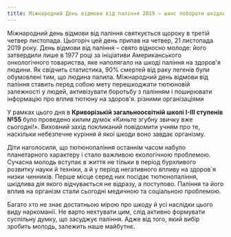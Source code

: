 ```yaml
---
title: Міжнародний День відмови від паління 2019 – шанс побороти шкідливу звичку
---
```


Міжнародний день відмови від паління святкується щороку в третій четвер листопада. Цьогоріч цей день припав на четвер, 21 листопада 2019 року. День відмови від паління – свято відносно молоде: його затвердили лише в 1977 році за ініціативи Американського онкологічного товариства, яке наполягало на шкоді паління на здоров'я людини. Як свідчить статистика, 90% смертей від раку легенів були обумовлені тим, що людина палила. Міжнародний день відмови від паління ставить перед собою мету перешкоджати тютюновій залежності у людей, активізувати боротьбу з палінням і поширювати інформацію про вплив тютюну на здоров'я. різними організаціями

У рамках цього дня в **Криворізькій загальноосвітній школі І-ІІІ ступенів №55** було проведено килим думок «Киньте згубну звичку вже сьогодні!». Виховний захід покликаний повідомити учням про те, наскільки небезпечне куріння й якої шкоди воно завдає організму.

Діти наголосили, що тютюнопаління останнім часом набуло планетарного характеру і стало важливою екологічною проблемою. Сучасна молодь вступає в життя не тільки в період бурхливого розвитку науки й техніки, а й у період негативного впливу на здоров`я низки чинників. Перше місце серед них посідає тютюнопаління, шкідлива дія якого відчувається не відразу, а поступово. Паління та його вплив на організм стали сьогодні медичною та соціальною проблемою.

Багато хто не знає достатньою мірою про шкоду й усі наслідки цього виду наркоманії. Не варто нехтувати цим, слід активно формувати суспільну думку, що засуджує паління. Адже від того, який вибір зробить молодь, залежить наше майбутнє.

<slideshow />
